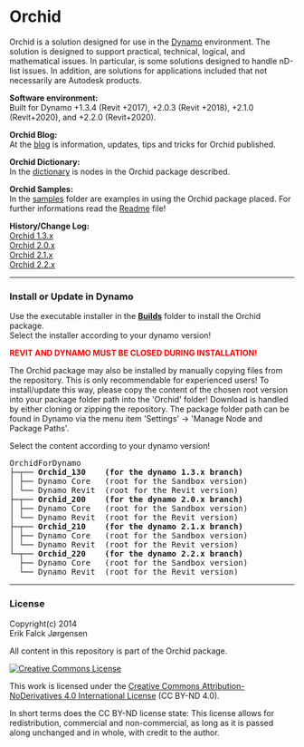 ﻿# Orchid  
Orchid is a solution designed for use in the [Dynamo](http://dynamobim.org) environment. The solution is designed to support practical, technical, logical, and mathematical issues. In particular, is some solutions designed to handle nD-list issues. In addition, are solutions for applications included that not necessarily are Autodesk products.  
  
**Software environment:**  
Built for Dynamo +1.3.4 (Revit +2017), +2.0.3 (Revit +2018), +2.1.0 (Revit+2020), and +2.2.0 (Revit+2020).  
  
**Orchid Blog:**  
At the <a href="https://erfajo.blogspot.com" target="_blank">blog</a> is information, updates, tips and tricks for Orchid published.  
  
**Orchid Dictionary:**  
In the <a href="https://erfajo.github.io/dictionary/index.html" target="_blank">dictionary</a> is nodes in the Orchid package described.  
  
**Orchid Samples:**  
In the [samples](Samples) folder are examples in using the Orchid package placed. For further informations read the [Readme](Samples/readme.md) file!    
  
**History/Change Log:**  
<a href="Orchid_130.md">Orchid 1.3.x</a>  
<a href="Orchid_200.md">Orchid 2.0.x</a>  
<a href="Orchid_210.md">Orchid 2.1.x</a>  
<a href="Orchid_220.md">Orchid 2.2.x</a>  

---
### Install or Update in Dynamo  
Use the executable installer in the **[Builds](Builds)** folder to install the Orchid package.  
Select the installer according to your dynamo version!  

<span style="color:red">**REVIT AND DYNAMO MUST BE CLOSED DURING INSTALLATION!**</span>  

The Orchid package may also be installed by manually copying files from the repository. This is only recommendable for experienced users! To install/update this way, please copy the content of the chosen root version into your package folder path into the 'Orchid' folder! Download is handled by either cloning or zipping the repository. The package folder path can be found in Dynamo via the menu item 'Settings' -> 'Manage Node and Package Paths'.  

Select the content according to your dynamo version!  
<pre>
OrchidForDynamo
├─┬── <b>Orchid_130    (for the dynamo 1.3.x branch)</b>  
│ ├── Dynamo Core   (root for the Sandbox version)  
│ └── Dynamo Revit  (root for the Revit version)  
├─┬── <b>Orchid_200    (for the dynamo 2.0.x branch)</b>  
│ ├── Dynamo Core   (root for the Sandbox version)  
│ └── Dynamo Revit  (root for the Revit version)  
├─┬── <b>Orchid_210    (for the dynamo 2.1.x branch)</b>  
│ ├── Dynamo Core   (root for the Sandbox version)  
│ └── Dynamo Revit  (root for the Revit version)  
└─┬── <b>Orchid_220    (for the dynamo 2.2.x branch)</b>  
  ├── Dynamo Core   (root for the Sandbox version)  
  └── Dynamo Revit  (root for the Revit version)  
</pre>

---
### License  
Copyright(c) 2014  
Erik Falck Jørgensen  
  
All content in this repository is part of the Orchid package.  
  
<a rel="license" href="http://creativecommons.org/licenses/by-nd/4.0/">
<img alt="Creative Commons License" style="border-width:0" src="https://i.creativecommons.org/l/by-nd/4.0/88x31.png" /></a>  
  
This work is licensed under the <a rel="license" href="http://creativecommons.org/licenses/by-nd/4.0/">
Creative Commons Attribution-NoDerivatives 4.0 International License</a> (CC BY-ND 4.0).  
  
In short terms does the CC BY-ND license state: This license allows for redistribution, commercial and non-commercial, as long as it is passed along unchanged and in whole, with credit to the author.  
